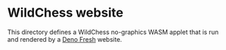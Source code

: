 # WildChess website

This directory defines a WildChess no-graphics WASM applet that is run and rendered by a [Deno Fresh](https://fresh.deno.dev/) website.
